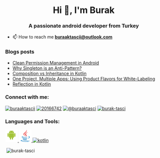 <h1 align="center">Hi 👋, I'm Burak</h1>
<h3 align="center">A passionate android developer from Turkey</h3>

- 📫 How to reach me **buraaktascii@outlook.com**

### Blogs posts
<!-- BLOG-POST-LIST:START -->
- [Clean Permission Management in Android](https://buraaktasci.medium.com/clean-permission-management-in-android-ddbb92590e05?source=rss-cd261971382------2)
- [Why Singleton is an Anti-Pattern?](https://buraaktasci.medium.com/why-singleton-is-an-anti-pattern-f828c186bd3e?source=rss-cd261971382------2)
- [Composition vs Inheritance in Kotlin](https://buraaktasci.medium.com/composition-vs-inheritance-in-kotlin-3e016c568c20?source=rss-cd261971382------2)
- [One Project, Multiple Apps: Using Product Flavors for White-Labeling](https://buraaktasci.medium.com/one-project-multiple-apps-using-product-flavors-for-white-labeling-b2c58aa428b6?source=rss-cd261971382------2)
- [Reflection in Kotlin](https://buraaktasci.medium.com/reflection-in-kotlin-e662639a3f35?source=rss-cd261971382------2)
<!-- BLOG-POST-LIST:END -->

<h3 align="left">Connect with me:</h3>
<p align="left">
<a href="https://linkedin.com/in/buraaktascii" target="blank"><img align="center" src="https://raw.githubusercontent.com/rahuldkjain/github-profile-readme-generator/master/src/images/icons/Social/linked-in-alt.svg" alt="buraaktascii" height="30" width="40" /></a>
<a href="https://stackoverflow.com/users/20166742" target="blank"><img align="center" src="https://raw.githubusercontent.com/rahuldkjain/github-profile-readme-generator/master/src/images/icons/Social/stack-overflow.svg" alt="20166742" height="30" width="40" /></a>
<a href="https://medium.com/@buraaktasci" target="blank"><img align="center" src="https://raw.githubusercontent.com/rahuldkjain/github-profile-readme-generator/master/src/images/icons/Social/medium.svg" alt="@buraaktasci" height="30" width="40" /></a>
<a href="https://www.leetcode.com/burak-tasci" target="blank"><img align="center" src="https://raw.githubusercontent.com/rahuldkjain/github-profile-readme-generator/master/src/images/icons/Social/leet-code.svg" alt="burak-tasci" height="30" width="40" /></a>
</p>

<h3 align="left">Languages and Tools:</h3>
<p align="left"> <a href="https://developer.android.com" target="_blank" rel="noreferrer"> <img src="https://raw.githubusercontent.com/devicons/devicon/master/icons/android/android-original-wordmark.svg" alt="android" width="40" height="40"/> </a> <a href="https://www.java.com" target="_blank" rel="noreferrer"> <img src="https://raw.githubusercontent.com/devicons/devicon/master/icons/java/java-original.svg" alt="java" width="40" height="40"/> </a> <a href="https://kotlinlang.org" target="_blank" rel="noreferrer"> <img src="https://www.vectorlogo.zone/logos/kotlinlang/kotlinlang-icon.svg" alt="kotlin" width="40" height="40"/> </a> </p>

<p>&nbsp;<img align="center" src="https://github-readme-stats.vercel.app/api?username=burak-tasci&show_icons=true&locale=en" alt="burak-tasci" /></p>
